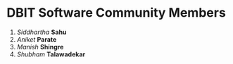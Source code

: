# DBIT Software Community Members

1. *Siddhartha* **Sahu**
1. *Aniket* **Parate**
2. *Manish* **Shingre**
3. *Shubham* **Talawadekar**

